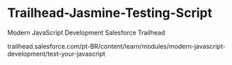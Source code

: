 # Trailhead-Jasmine-Testing-Script
Modern JavaScript Development Salesforce Trailhead

trailhead.salesforce.com/pt-BR/content/learn/modules/modern-javascript-development/test-your-javascript
